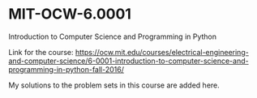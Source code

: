 # MIT-OCW-6.0001
Introduction to Computer Science and Programming in Python

Link for the course:
https://ocw.mit.edu/courses/electrical-engineering-and-computer-science/6-0001-introduction-to-computer-science-and-programming-in-python-fall-2016/

My solutions to the problem sets in this course are added here.
